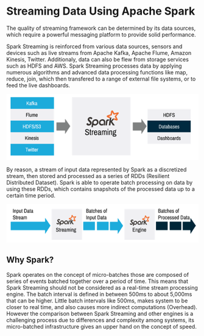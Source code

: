 # Streaming Data Using Apache Spark

The quality of streaming framework can be determined by its data sources, which require a powerful messaging platform to provide solid performance.

Spark Streaming is reinforced from various data sources, sensors and devices such as live streams from Apache Kafka, Apache Flume, Amazon Kinesis, Twitter. Additionaly, data can also be flew from storage services such as HDFS and AWS. Spark Streaming processes data by applying numerous algorithms and advanced data processing functions like map, reduce, join, which then transfered to a range of external file systems, or to feed the live dashboards.

![](https://github.com/mpinar/MachineLearning/blob/master/Big%20Data/Screen%20Shot%202017-12-06%20at%2014.16.53.png?raw=true)

By reason, a stream of input data represented by Spark as a discretized stream, then stored and processed as a series of RDDs (Resilient Distributed Dataset). Spark is able to operate batch processing on data by using these RDDs, which contains snapshots of the processed data up to a certain time period.

![](https://github.com/mpinar/MachineLearning/blob/master/Big%20Data/Screen%20Shot%202017-12-06%20at%2014.18.26.png?raw=true)

## Why Spark?
Spark operates on the concept of micro-batches those are composed of series of events batched together over a period of time. This means that Spark Streaming should not be considered as a real-time stream processing engine. The batch interval is defined in between 500ms to about 5,000ms that can be higher. Little batch intervals like 500ms, makes system to be closer to real time, and also causes more indirect computations (Overhead). However the comparison between Spark Streaming and other engines is a challenging process due to differences and complexity among systems, its micro-batched infrastructure gives an upper hand on the concept of speed.

